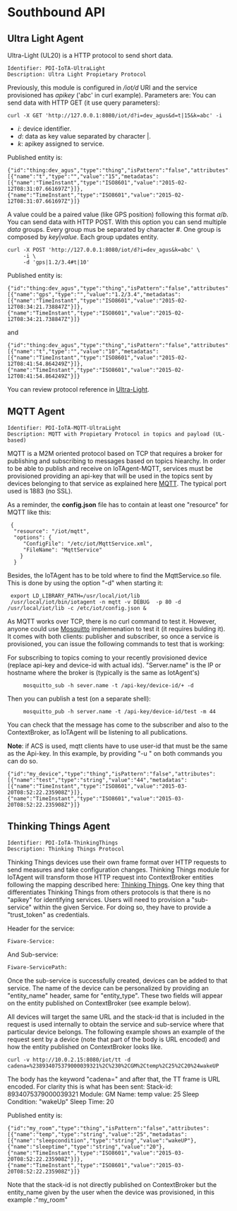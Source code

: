 # Southbound API
## Ultra Light Agent ###
Ultra-Light (UL20) is a HTTP protocol to send short data.

```
Identifier: PDI-IoTA-UltraLight
Description: Ultra Light Propietary Protocol
```

Previously, this module is configured in _/iot/d_ URI and the service provisioned has _apikey_ ('abc' in curl example). Parameters are:
You can send data with HTTP GET (it use query parameters):
```
curl -X GET 'http://127.0.0.1:8080/iot/d?i=dev_agus&d=t|15&k=abc' -i
```
- _i_: device identifier.
- _d_: data as key value separated by character |.
- _k_: apikey assigned to service.

Published entity is:
```
{"id":"thing:dev_agus","type":"thing","isPattern":"false","attributes":[{"name":"t","type":"","value":"15","metadatas":[{"name":"TimeInstant","type":"ISO8601","value":"2015-02-12T08:31:07.661697Z"}]},{"name":"TimeInstant","type":"ISO8601","value":"2015-02-12T08:31:07.661697Z"}]}
```

A value could be a paired value (like GPS position) following this format _a_/_b_.
You can send data with HTTP POST. With this option you can send multiple _data_ groups. Every group mus be separated by character #. One group is composed by _key_|_value_. Each group updates entity.
```
curl -X POST 'http://127.0.0.1:8080/iot/d?i=dev_agus&k=abc' \
     -i \
     -d 'gps|1.2/3.4#t|10'

```
Published entity is:
```
{"id":"thing:dev_agus","type":"thing","isPattern":"false","attributes":[{"name":"gps","type":"","value":"1.2/3.4","metadatas":[{"name":"TimeInstant","type":"ISO8601","value":"2015-02-12T08:34:21.738847Z"}]},{"name":"TimeInstant","type":"ISO8601","value":"2015-02-12T08:34:21.738847Z"}]}
```
and
```
{"id":"thing:dev_agus","type":"thing","isPattern":"false","attributes":[{"name":"t","type":"","value":"10","metadatas":[{"name":"TimeInstant","type":"ISO8601","value":"2015-02-12T08:41:54.864249Z"}]},{"name":"TimeInstant","type":"ISO8601","value":"2015-02-12T08:41:54.864249Z"}]}
```

You can review protocol reference in [Ultra-Light](UL20_protocol.md).

## MQTT Agent ###

```
Identifier: PDI-IoTA-MQTT-UltraLight
Description: MQTT with Propietary Protocol in topics and payload (UL-based)
```

MQTT is a M2M oriented protocol based on TCP that requires a broker for publishing and subscribing to messages based on topics hiearchy. In order to be able to publish and receive on IoTAgent-MQTT, services must be provisioned providing an api-key that will be used in the topics sent by devices belonging to that service as explained here [MQTT](MQTT_protocol.md). The typical port used is 1883 (no SSL).  

As a reminder, the __config.json__ file has to contain at least one "resource" for MQTT like this:

     {
      "resource": "/iot/mqtt",
      "options": {
         "ConfigFile": "/etc/iot/MqttService.xml",
         "FileName": "MqttService"
        }
      } 

Besides, the IoTAgent has to be told where to find the MqttService.so file. This is done by using the option "-d" when starting it:

     export LD_LIBRARY_PATH=/usr/local/iot/lib
     /usr/local/iot/bin/iotagent -n mqtt -v DEBUG  -p 80 -d /usr/local/iot/lib -c /etc/iot/config.json &



As MQTT works over TCP, there is no curl command to test it. However, anyone could use <a href=http://mosquitto.org>Mosquitto</a> implemenation to test it (it requires bulding it). It comes with both clients: publisher and subscriber, so once a service is provisioned, you can issue the following commands to test that is working:

For subscribing to topics coming to your recently provisioned device (replace api-key and device-id with actual ids). "Server.name" is the IP or hostname where the broker is (typically is the same as IotAgent's)
```
     mosquitto_sub -h sever.name -t /api-key/device-id/+ -d
```

Then you can publish a test (on a separate shell):

```
     mosquitto_pub -h server.name -t /api-key/device-id/test -m 44
```
You can check that the message has come to the subscriber and also to the ContextBroker, as IoTAgent will be listening to all publications. 

__Note__: if ACS is used, mqtt clients have to use user-id that must be the same as the Api-key. In this example, by providing "-u <api-key>" on both commands you can do so. 

```
{"id":"my_device","type":"thing","isPattern":"false","attributes":[{"name":"test","type":"string","value":"44","metadatas":[{"name":"TimeInstant","type":"ISO8601","value":"2015-03-20T08:52:22.235908Z"}]},{"name":"TimeInstant","type":"ISO8601","value":"2015-03-20T08:52:22.235908Z"}]}
```


## Thinking Things Agent ###

```
Identifier: PDI-IoTA-ThinkingThings
Description: Thinking Things Protocol
```

Thinking Things devices use their own frame format over HTTP requests to send measures and take configuration changes. Thinking Things module for IoTAgent will transform those HTTP request into ContextBroker entities following the mapping described here: [Thinking Things](TT_protocol.md). One key thing that differentiates Thinking Things from others protocols is that there is no "apikey" for identifying services. Users will need to provision a "sub-service" within the given Service. For doing so, they have to provide a "trust_token" as credentials.

Header for the service:
```
Fiware-Service:
```

And Sub-service:
```
Fiware-ServicePath:
```

Once the sub-service is successfully created, devices can be added to that service. The name of the device can be personalized by providing an "entity_name" header, same for "entity_type". These two fields will appear on the entity published on ContextBroker (see example below).

All devices will target the same URL and the stack-id that is included in the request is used internally to obtain the service and sub-service where that particular device belongs. The following example shows an example of the request sent by a device (note that part of the body is URL encoded) and how the entity published on ContextBroker looks like.  

```
curl -v http://10.0.2.15:8080/iot/tt -d cadena=%238934075379000039321%2C%230%2CGM%2Ctemp%2C25%2C20%24wakeUP
```

The body has the keyword "cadena=" and after that, the TT frame is URL encoded. For clarity this is what has been sent:
Stack-id: 8934075379000039321
Module: GM
Name: temp
value: 25
Sleep Condition: "wakeUp"
Sleep Time: 20



Published entity is:
```
{"id":"my_room","type":"thing","isPattern":"false","attributes":[{"name":"temp","type":"string","value":"25","metadatas":[{"name":"sleepcondition","type":"string","value":"wakeUP"},{"name":"sleeptime","type":"string","value":"20"},{"name":"TimeInstant","type":"ISO8601","value":"2015-03-20T08:52:22.235908Z"}]},{"name":"TimeInstant","type":"ISO8601","value":"2015-03-20T08:52:22.235908Z"}]}
```
Note that the stack-id is not directly published on ContextBroker but the entity_name given by the user when the device was provisioned, in this example :"my_room"


